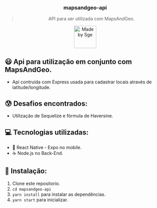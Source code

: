 <h3 align="center">
  mapsandgeo-api
</h3>

<blockquote align="center">API para ser utilizada com MapsAndGeo.</blockquote>

<p align="center">
  <a href="http://sgeinformatica.com.br/">
    <img alt="Made by Sge" src="https://i.imgur.com/Dm7Xym9.png" width="70" heigth="20">
  </a>
</p>

## :smiley: Api para utilização em conjunto com MapsAndGeo.

- Api contruída com Express usada para cadastrar locais através de latitude/longitude.

## :cold_sweat: Desafios encontrados:

- Utilização de Sequelize e fórmula de Haversine.

## :computer: Tecnologias utilizadas:

- :iphone: React Native - Expo no mobile.
- ☕️ Node.js no Back-End.

## :dvd: Instalação:

1. Clone este repositorio.
2. `cd mapsandgeo-api`<br />
3. `yarn install` para instalar as dependências.<br />
4. `yarn start` para inicializar.<br />
